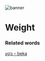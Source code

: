 <html><body><img id="banner" src="/sahd/images/banners/banner.png" alt="banner" /></body></html>

# **Weight**


### Related words
[בֶּקַע – beka](../words/beka.md)<br>